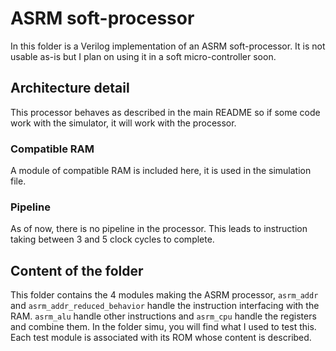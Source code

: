 # ASRM soft-processor
In this folder is a Verilog implementation of an ASRM soft-processor. It is not usable as-is but I plan on using it in a soft micro-controller soon.

## Architecture detail
This processor behaves as described in the main README so if some code work with the simulator, it will work with the processor.

### Compatible RAM
A module of compatible RAM is included here, it is used in the simulation file.

### Pipeline
As of now, there is no pipeline in the processor. This leads to instruction taking between 3 and 5 clock cycles to complete.

## Content of the folder
This folder contains the 4 modules making the ASRM processor, `asrm_addr` and `asrm_addr_reduced_behavior` handle the instruction interfacing with the RAM. `asrm_alu` handle other instructions and `asrm_cpu` handle the registers and combine them.  In the folder simu, you will find what I used to test this. Each test module is associated with its ROM whose content is described.

